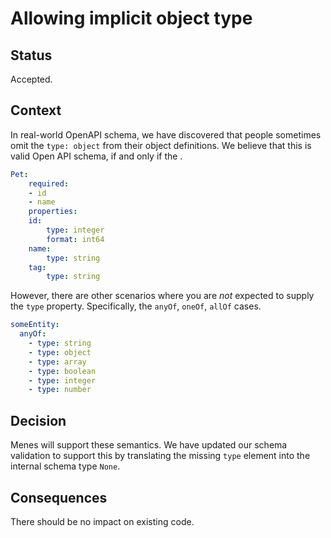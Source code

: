 # Allowing implicit object type

## Status

Accepted.

## Context

In real-world OpenAPI schema, we have discovered that people sometimes omit the `type: object` from their object definitions. We believe that this is valid Open API schema, if and only if the .

```yaml
Pet:
    required:
    - id
    - name
    properties:
    id:
        type: integer
        format: int64
    name:
        type: string
    tag:
        type: string
```

However, there are other scenarios where you are *not* expected to supply the `type` property. Specifically, the `anyOf`, `oneOf`, `allOf` cases.

```yaml
someEntity: 
  anyOf:
    - type: string
    - type: object
    - type: array
    - type: boolean
    - type: integer
    - type: number
```
## Decision

Menes will support these semantics. We have updated our schema validation to support this by translating the missing `type` element into the internal schema type `None`.

## Consequences

There should be no impact on existing code.